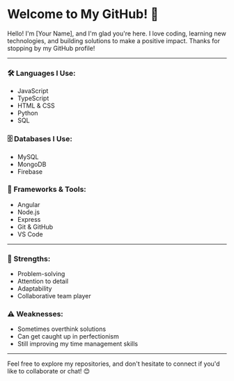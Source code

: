# Welcome to My GitHub! 👋

Hello! I'm [Your Name], and I'm glad you're here. I love coding, learning new technologies, and building solutions to make a positive impact. Thanks for stopping by my GitHub profile!

---

### 🛠️ Languages I Use:
- JavaScript
- TypeScript
- HTML & CSS
- Python
- SQL

### 🗄️ Databases I Use:
- MySQL
- MongoDB
- Firebase

### 🧰 Frameworks & Tools:
- Angular
- Node.js
- Express
- Git & GitHub
- VS Code

---

### 💪 Strengths:
- Problem-solving
- Attention to detail
- Adaptability
- Collaborative team player

### ⚠️ Weaknesses:
- Sometimes overthink solutions
- Can get caught up in perfectionism
- Still improving my time management skills

---

Feel free to explore my repositories, and don't hesitate to connect if you'd like to collaborate or chat! 😊
